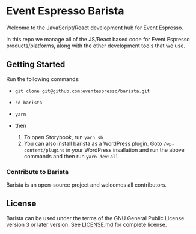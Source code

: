 # Event Espresso Barista

Welcome to the JavaScript/React development hub for Event Espresso.

In this repo we manage all of the JS/React based code for Event Espresso products/platforms, along with the other development tools that we use.

## Getting Started

Run the following commands:

-   `git clone git@github.com:eventespresso/barista.git`
-   `cd barista`
-   `yarn`
-   then

    1. To open Storybook, run `yarn sb`
    2. You can also install barista as a WordPress plugin. Goto `/wp-content/plugins` in your WordPress insallation and run the above commands and then run `yarn dev:all`

### Contribute to Barista

Barista is an open-source project and welcomes all contributors.

## License

Barista can be used under the terms of the GNU General Public License version 3 or later version. See [LICENSE.md](LICENSE.md) for complete license.

